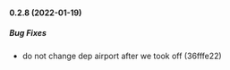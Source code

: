 #### 0.2.8 (2022-01-19)

##### Bug Fixes

*   do not change dep airport after we took off (36fffe22)


